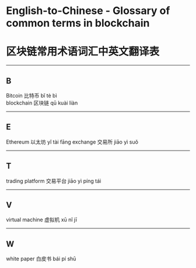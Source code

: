 # English-to-Chinese - Glossary of common terms in blockchain
# 区块链常用术语词汇中英文翻译表
***
## B
Bitcoin 比特币 bǐ tè bì  
blockchain 区块链 qū kuài liàn  
***
## E
Ethereum 以太坊 yǐ tài fāng
exchange 交易所 jiāo yì suǒ   
***
## T
trading platform 交易平台 jiāo yì píng tái  
***
## V
virtual machine 虚拟机 xū nǐ jī  
***
## W
white paper 白皮书 bái pí shū  
